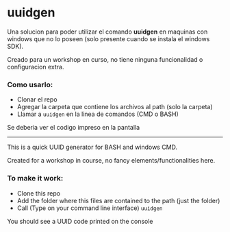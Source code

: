 # uuidgen

Una solucion para poder utilizar el comando **uuidgen** en maquinas con windows que no lo poseen (solo presente cuando se instala el windows SDK).

Creado para un workshop en curso, no tiene ninguna funcionalidad o configuracion extra.

### Como usarlo:
* Clonar el repo
* Agregar la carpeta que contiene los archivos al path (solo la carpeta)
* Llamar a `uuidgen` en la linea de comandos (CMD o BASH)

Se deberia ver el codigo impreso en la pantalla

---

This is a quick UUID generator for BASH and windows CMD.

Created for a workshop in course, no fancy elements/functionalities here.

### To make it work:
* Clone this repo
* Add the folder where this files are contained to the path (just the folder)
* Call (Type on your command line interface) `uuidgen`

You should see a UUID code printed on the console
